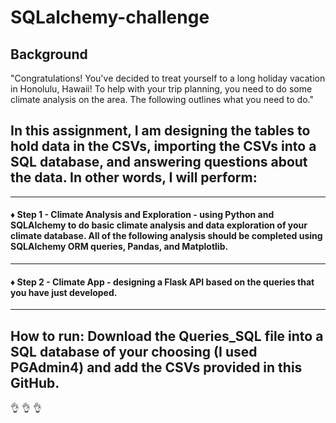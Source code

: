 # SQLalchemy-challenge
## Background

"Congratulations! You've decided to treat yourself to a long holiday vacation in Honolulu, Hawaii! To help with your trip planning, you need to do some climate analysis on the area. The following outlines what you need to do."

## In this assignment, I am designing the tables to hold data in the CSVs, importing the CSVs into a SQL database, and answering questions about the data. In other words, I will perform:

---
#### :diamonds: Step 1 - Climate Analysis and Exploration - using Python and SQLAlchemy to do basic climate analysis and data exploration of your climate database. All of the following analysis should be completed using SQLAlchemy ORM queries, Pandas, and Matplotlib.
---
#### :diamonds: Step 2 - Climate App - designing a Flask API based on the queries that you have just developed.
---

## How to run: Download the Queries_SQL file into a SQL database of your choosing (I used PGAdmin4) and add the CSVs provided in this GitHub.
:ok_hand: :ok_hand: :ok_hand:
